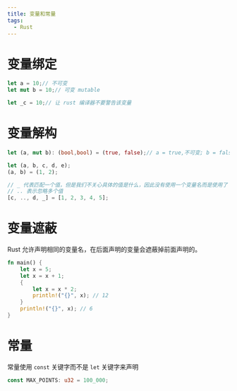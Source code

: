 ```yaml
---
title: 变量和常量
tags:
  - Rust
---
```

# 变量绑定

```rust
let a = 10;// 不可变
let mut b = 10;// 可变 mutable

let _c = 10;// 让 rust 编译器不要警告该变量
```

# 变量解构

```rust
let (a, mut b): (bool,bool) = (true, false);// a = true,不可变; b = false，可变

let (a, b, c, d, e);
(a, b) = (1, 2);

// _ 代表匹配一个值，但是我们不关心具体的值是什么，因此没有使用一个变量名而是使用了 _
// .. 表示忽略多个值
[c, .., d, _] = [1, 2, 3, 4, 5];
```

# 变量遮蔽

Rust 允许声明相同的变量名，在后面声明的变量会遮蔽掉前面声明的。

```rust
fn main() {
    let x = 5;
    let x = x + 1;
    {
        let x = x * 2;
        println!("{}", x); // 12
    }
    println!("{}", x); // 6
}
```

# 常量

常量使用 `const` 关键字而不是 `let` 关键字来声明

```rust
const MAX_POINTS: u32 = 100_000;
```

